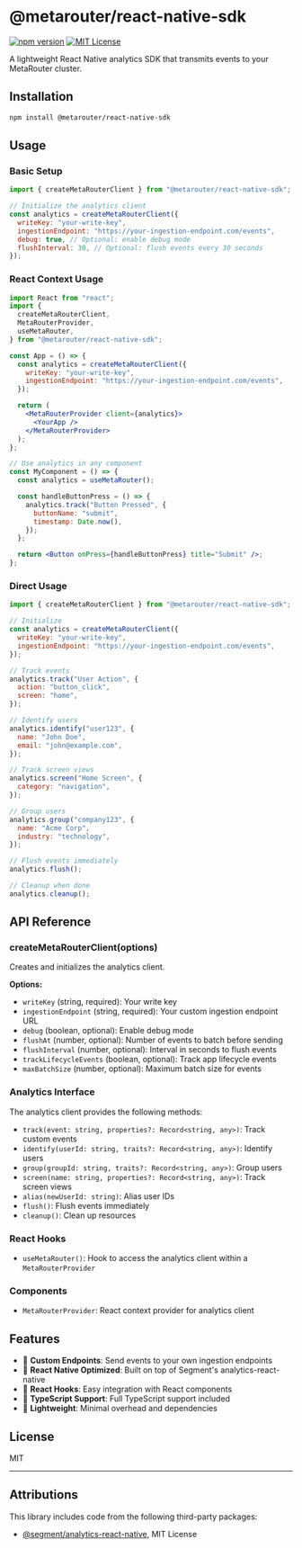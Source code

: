 # @metarouter/react-native-sdk

[![npm version](https://img.shields.io/npm/v/@metarouter/react-native-sdk)](https://www.npmjs.com/package/@metarouter/react-native-sdk)
[![MIT License](https://img.shields.io/badge/license-MIT-blue.svg)](./LICENSE)

A lightweight React Native analytics SDK that transmits events to your MetaRouter cluster.

## Installation

```sh
npm install @metarouter/react-native-sdk
```

## Usage

### Basic Setup

```js
import { createMetaRouterClient } from "@metarouter/react-native-sdk";

// Initialize the analytics client
const analytics = createMetaRouterClient({
  writeKey: "your-write-key",
  ingestionEndpoint: "https://your-ingestion-endpoint.com/events",
  debug: true, // Optional: enable debug mode
  flushInterval: 30, // Optional: flush events every 30 seconds
});
```

### React Context Usage

```jsx
import React from "react";
import {
  createMetaRouterClient,
  MetaRouterProvider,
  useMetaRouter,
} from "@metarouter/react-native-sdk";

const App = () => {
  const analytics = createMetaRouterClient({
    writeKey: "your-write-key",
    ingestionEndpoint: "https://your-ingestion-endpoint.com/events",
  });

  return (
    <MetaRouterProvider client={analytics}>
      <YourApp />
    </MetaRouterProvider>
  );
};

// Use analytics in any component
const MyComponent = () => {
  const analytics = useMetaRouter();

  const handleButtonPress = () => {
    analytics.track("Button Pressed", {
      buttonName: "submit",
      timestamp: Date.now(),
    });
  };

  return <Button onPress={handleButtonPress} title="Submit" />;
};
```

### Direct Usage

```js
import { createMetaRouterClient } from "@metarouter/react-native-sdk";

// Initialize
const analytics = createMetaRouterClient({
  writeKey: "your-write-key",
  ingestionEndpoint: "https://your-ingestion-endpoint.com/events",
});

// Track events
analytics.track("User Action", {
  action: "button_click",
  screen: "home",
});

// Identify users
analytics.identify("user123", {
  name: "John Doe",
  email: "john@example.com",
});

// Track screen views
analytics.screen("Home Screen", {
  category: "navigation",
});

// Group users
analytics.group("company123", {
  name: "Acme Corp",
  industry: "technology",
});

// Flush events immediately
analytics.flush();

// Cleanup when done
analytics.cleanup();
```

## API Reference

### createMetaRouterClient(options)

Creates and initializes the analytics client.

**Options:**

- `writeKey` (string, required): Your write key
- `ingestionEndpoint` (string, required): Your custom ingestion endpoint URL
- `debug` (boolean, optional): Enable debug mode
- `flushAt` (number, optional): Number of events to batch before sending
- `flushInterval` (number, optional): Interval in seconds to flush events
- `trackLifecycleEvents` (boolean, optional): Track app lifecycle events
- `maxBatchSize` (number, optional): Maximum batch size for events

### Analytics Interface

The analytics client provides the following methods:

- `track(event: string, properties?: Record<string, any>)`: Track custom events
- `identify(userId: string, traits?: Record<string, any>)`: Identify users
- `group(groupId: string, traits?: Record<string, any>)`: Group users
- `screen(name: string, properties?: Record<string, any>)`: Track screen views
- `alias(newUserId: string)`: Alias user IDs
- `flush()`: Flush events immediately
- `cleanup()`: Clean up resources

### React Hooks

- `useMetaRouter()`: Hook to access the analytics client within a `MetaRouterProvider`

### Components

- `MetaRouterProvider`: React context provider for analytics client

## Features

- 🎯 **Custom Endpoints**: Send events to your own ingestion endpoints
- 📱 **React Native Optimized**: Built on top of Segment's analytics-react-native
- 🎣 **React Hooks**: Easy integration with React components
- 🔧 **TypeScript Support**: Full TypeScript support included
- 🚀 **Lightweight**: Minimal overhead and dependencies

## License

MIT

---

## Attributions

This library includes code from the following third-party packages:

- [@segment/analytics-react-native](https://github.com/segmentio/analytics-react-native), MIT License

